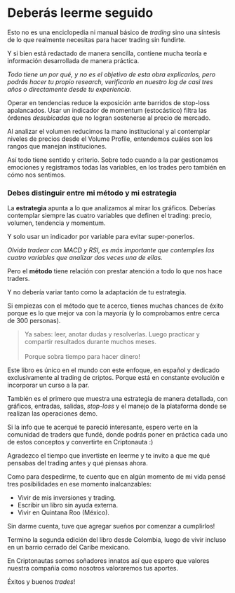 # Deberás leerme seguido

Esto no es una enciclopedia ni manual básico de _trading_ sino una síntesis de lo que realmente necesitas para hacer trading sin fundirte.

Y si bien está redactado de manera sencilla, contiene mucha teoría e información desarrollada de manera práctica.

_Todo tiene un por qué, y no es el objetivo de esta obra explicarlos, pero podrás hacer tu propio research, verificarlo en nuestro log de casi tres años o directamente desde tu experiencia._

Operar en tendencias reduce la exposición ante barridos de stop-loss apalancados. Usar un indicador de momentum (estocástico) filtra las órdenes _desubicadas_ que no logran sostenerse al precio de mercado.

Al analizar el volumen reducimos la mano institucional y al contemplar niveles de precios desde el Volume Profile, entendemos cuáles son los rangos que manejan instituciones.

Así todo tiene sentido y criterio. Sobre todo cuando a la par gestionamos emociones y registramos todas las variables, en los trades pero también en cómo nos sentimos.

### Debes distinguir entre mi método y mi estrategia

La **estrategia** apunta a lo que analizamos al mirar los gráficos. Deberías contemplar siempre las cuatro variables que definen el trading: precio, volumen, tendencia y momentum.

Y solo usar un indicador por variable para evitar super-ponerlos.

_Olvida tradear con MACD y RSI, es más importante que contemples las cuatro variables que analizar dos veces una de ellas._

Pero el **método** tiene relación con prestar atención a todo lo que nos hace traders.

Y no debería variar tanto como la adaptación de tu estrategia.

Si empiezas con el método que te acerco, tienes muchas chances de éxito porque es lo que mejor va con la mayoría (y lo comprobamos entre cerca de 300 personas).

> Ya sabes: leer, anotar dudas y resolverlas. Luego practicar y compartir resultados durante muchos meses.\
> \
> Porque sobra tiempo para hacer dinero!

Este libro es único en el mundo con este enfoque, en español y dedicado exclusivamente al trading de criptos. Porque está en constante evolución e incorporar un curso a la par.

También es el primero que muestra una estrategia de manera detallada, con gráficos, entradas, salidas, _stop-loss_ y el manejo de la plataforma donde se realizan las operaciones demo.

Si la info que te acerqué te pareció interesante, espero verte en la comunidad de traders que fundé, donde podrás poner en práctica cada uno de estos conceptos y convertirte en Criptonauta :)

Agradezco el tiempo que invertiste en leerme y te invito a que me qué pensabas del trading antes y qué piensas ahora.

Como para despedirme, te cuento que en algún momento de mi vida pensé tres posibilidades en ese momento inalcanzables:

* Vivir de mis inversiones y trading.
* Escribir un libro sin ayuda externa.
* Vivir en Quintana Roo (México).

Sin darme cuenta, tuve que agregar sueños por comenzar a cumplirlos!

Termino la segunda edición del libro desde Colombia, luego de vivir incluso en un barrio cerrado del Caribe mexicano.

En Criptonautas somos soñadores innatos así que espero que valores nuestra compañía como nosotros valoraremos tus aportes.

Éxitos y buenos _trades_!
